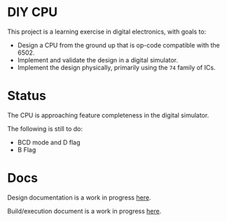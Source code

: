# DIY CPU

This project is a learning exercise in digital electronics, with goals to:

* Design a CPU from the ground up that is op-code compatible with the 6502.
* Implement and validate the design in a digital simulator.
* Implement the design physically, primarily using the `74` family of ICs.
  
# Status

The CPU is approaching feature completeness in the digital simulator.  

The following is still to do:

* BCD mode and D flag
* B Flag 

# Docs

Design documentation is a work in progress [here](docs/architecture/index.md).

Build/execution document is a work in progress [here](docs/build-and-run.md).
